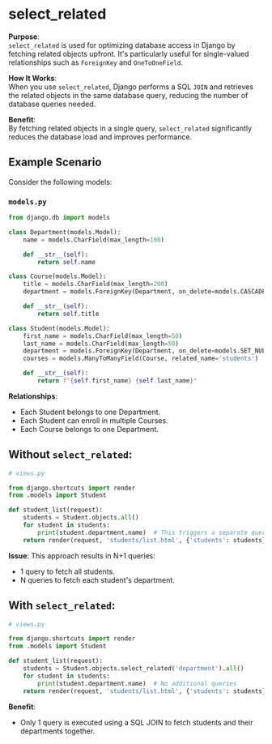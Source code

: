 # select_related

**Purpose**:  
`select_related` is used for optimizing database access in Django by fetching related objects upfront. It's particularly useful for single-valued relationships such as `ForeignKey` and `OneToOneField`.

**How It Works**:  
When you use `select_related`, Django performs a SQL `JOIN` and retrieves the related objects in the same database query, reducing the number of database queries needed.

**Benefit**:  
By fetching related objects in a single query, `select_related` significantly reduces the database load and improves performance.

## Example Scenario

Consider the following models:

### `models.py`

```python
from django.db import models

class Department(models.Model):
    name = models.CharField(max_length=100)

    def __str__(self):
        return self.name

class Course(models.Model):
    title = models.CharField(max_length=200)
    department = models.ForeignKey(Department, on_delete=models.CASCADE, related_name='courses')

    def __str__(self):
        return self.title

class Student(models.Model):
    first_name = models.CharField(max_length=50)
    last_name = models.CharField(max_length=50)
    department = models.ForeignKey(Department, on_delete=models.SET_NULL, null=True, related_name='students')
    courses = models.ManyToManyField(Course, related_name='students')

    def __str__(self):
        return f"{self.first_name} {self.last_name}"
```

**Relationships**:
  - Each Student belongs to one Department.
  - Each Student can enroll in multiple Courses.
  - Each Course belongs to one Department.

## Without `select_related`:

```python
# views.py

from django.shortcuts import render
from .models import Student

def student_list(request):
    students = Student.objects.all()
    for student in students:
        print(student.department.name)  # This triggers a separate query per student
    return render(request, 'students/list.html', {'students': students})
```
**Issue**: This approach results in N+1 queries:
  - 1 query to fetch all students.
  - N queries to fetch each student's department.

## With `select_related`:
```python
# views.py

from django.shortcuts import render
from .models import Student

def student_list(request):
    students = Student.objects.select_related('department').all()
    for student in students:
        print(student.department.name)  # No additional queries
    return render(request, 'students/list.html', {'students': students})
```
**Benefit**: 
  - Only 1 query is executed using a SQL JOIN to fetch students and their departments together.
    
